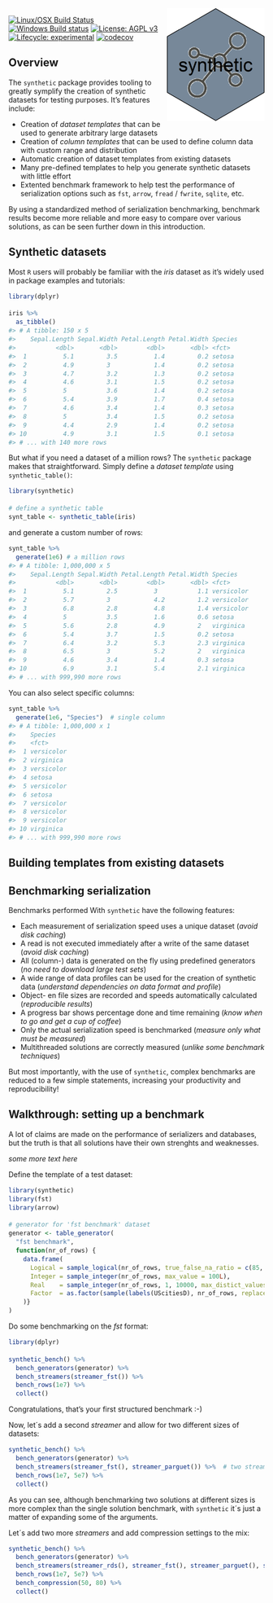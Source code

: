 
<!-- README.md is generated from README.Rmd. Please edit that file -->

<img src="synthetic.png" align="right" height="221" width="192" />

[![Linux/OSX Build
Status](https://travis-ci.org/fstpackage/synthetic.svg?branch=develop)](https://travis-ci.org/fstpackage/synthetic)
[![Windows Build
status](https://ci.appveyor.com/api/projects/status/rng88laj6o2fj2dy?svg=true)](https://ci.appveyor.com/project/fstpackage/synthetic)
[![License: AGPL
v3](https://img.shields.io/badge/License-AGPL%20v3-blue.svg)](https://www.gnu.org/licenses/agpl-3.0)
[![Lifecycle:
experimental](https://img.shields.io/badge/lifecycle-experimental-blue.svg)](https://www.tidyverse.org/lifecycle/#experimental)
[![codecov](https://codecov.io/gh/fstpackage/synthetic/branch/develop/graph/badge.svg)](https://codecov.io/gh/fstpackage/synthetic)

## Overview

The `synthetic` package provides tooling to greatly symplify the
creation of synthetic datasets for testing purposes. It’s features
include:

  - Creation of *dataset templates* that can be used to generate
    arbitrary large datasets
  - Creation of *column templates* that can be used to define column
    data with custom range and distribution
  - Automatic creation of dataset templates from existing datasets
  - Many pre-defined templates to help you generate synthetic datasets
    with little effort
  - Extented benchmark framework to help test the performance of
    serialization options such as `fst`, `arrow`, `fread` / `fwrite`,
    `sqlite`, etc.

By using a standardized method of serialization benchmarking, benchmark
results become more reliable and more easy to compare over various
solutions, as can be seen further down in this introduction.

## Synthetic datasets

Most `R` users will probably be familiar with the *iris* dataset as it’s
widely used in package examples and tutorials:

``` r
library(dplyr)

iris %>%
  as_tibble()
#> # A tibble: 150 x 5
#>    Sepal.Length Sepal.Width Petal.Length Petal.Width Species
#>           <dbl>       <dbl>        <dbl>       <dbl> <fct>  
#>  1          5.1         3.5          1.4         0.2 setosa 
#>  2          4.9         3            1.4         0.2 setosa 
#>  3          4.7         3.2          1.3         0.2 setosa 
#>  4          4.6         3.1          1.5         0.2 setosa 
#>  5          5           3.6          1.4         0.2 setosa 
#>  6          5.4         3.9          1.7         0.4 setosa 
#>  7          4.6         3.4          1.4         0.3 setosa 
#>  8          5           3.4          1.5         0.2 setosa 
#>  9          4.4         2.9          1.4         0.2 setosa 
#> 10          4.9         3.1          1.5         0.1 setosa 
#> # ... with 140 more rows
```

But what if you need a dataset of a million rows? The `synthetic`
package makes that straightforward. Simply define a *dataset template*
using `synthetic_table()`:

``` r
library(synthetic)

# define a synthetic table
synt_table <- synthetic_table(iris)
```

and generate a custom number of rows:

``` r
synt_table %>%
  generate(1e6) # a million rows
#> # A tibble: 1,000,000 x 5
#>    Sepal.Length Sepal.Width Petal.Length Petal.Width Species   
#>           <dbl>       <dbl>        <dbl>       <dbl> <fct>     
#>  1          5.1         2.5          3           1.1 versicolor
#>  2          5.7         3            4.2         1.2 versicolor
#>  3          6.8         2.8          4.8         1.4 versicolor
#>  4          5           3.5          1.6         0.6 setosa    
#>  5          5.6         2.8          4.9         2   virginica 
#>  6          5.4         3.7          1.5         0.2 setosa    
#>  7          6.4         3.2          5.3         2.3 virginica 
#>  8          6.5         3            5.2         2   virginica 
#>  9          4.6         3.4          1.4         0.3 setosa    
#> 10          6.9         3.1          5.4         2.1 virginica 
#> # ... with 999,990 more rows
```

You can also select specific columns:

``` r
synt_table %>%
  generate(1e6, "Species")  # single column
#> # A tibble: 1,000,000 x 1
#>    Species   
#>    <fct>     
#>  1 versicolor
#>  2 virginica 
#>  3 versicolor
#>  4 setosa    
#>  5 versicolor
#>  6 setosa    
#>  7 versicolor
#>  8 versicolor
#>  9 versicolor
#> 10 virginica 
#> # ... with 999,990 more rows
```

## Building templates from existing datasets

## Benchmarking serialization

Benchmarks performed With `synthetic` have the following features:

  - Each measurement of serialization speed uses a unique dataset
    (*avoid disk caching*)
  - A read is not executed immediately after a write of the same dataset
    (*avoid disk caching*)
  - All (column-) data is generated on the fly using predefined
    generators (*no need to download large test sets*)
  - A wide range of data profiles can be used for the creation of
    synthetic data (*understand dependencies on data format and
    profile*)
  - Object- en file sizes are recorded and speeds automatically
    calculated (*reproducible results*)
  - A progress bar shows percentage done and time remaining (*know when
    to go and get a cup of coffee*)
  - Only the actual serialization speed is benchmarked (*measure only
    what must be measured*)
  - Multithreaded solutions are correctly measured (*unlike some
    benchmark techniques*)

But most importantly, with the use of `synthetic`, complex benchmarks
are reduced to a few simple statements, increasing your productivity and
reproducibility\!

## Walkthrough: setting up a benchmark

A lot of claims are made on the performance of serializers and
databases, but the truth is that all solutions have their own strenghts
and weaknesses.

*some more text here*

Define the template of a test dataset:

``` r
library(synthetic)
library(fst)
library(arrow)

# generator for 'fst benchmark' dataset
generator <- table_generator(
  "fst benchmark",
  function(nr_of_rows) {
    data.frame(
      Logical = sample_logical(nr_of_rows, true_false_na_ratio = c(85, 10, 5)),
      Integer = sample_integer(nr_of_rows, max_value = 100L),
      Real    = sample_integer(nr_of_rows, 1, 10000, max_distict_values = 20) / 100,
      Factor  = as.factor(sample(labels(UScitiesD), nr_of_rows, replace = TRUE))
    )}
)
```

Do some benchmarking on the *fst* format:

``` r
library(dplyr)

synthetic_bench() %>%
  bench_generators(generator) %>%
  bench_streamers(streamer_fst()) %>%
  bench_rows(1e7) %>%
  collect()
```

Congratulations, that’s your first structured benchmark :-)

Now, let´s add a second *streamer* and allow for two different sizes of
datasets:

``` r
synthetic_bench() %>%
  bench_generators(generator) %>%
  bench_streamers(streamer_fst(), streamer_parguet()) %>%  # two streamers
  bench_rows(1e7, 5e7) %>%
  collect()
```

As you can see, although benchmarking two solutions at different sizes
is more complex than the single solution benchmark, with `synthetic`
it´s just a matter of expanding some of the arguments.

Let´s add two more *streamers* and add compression settings to the mix:

``` r
synthetic_bench() %>%
  bench_generators(generator) %>%
  bench_streamers(streamer_rds(), streamer_fst(), streamer_parguet(), streamer_feather()) %>%
  bench_rows(1e7, 5e7) %>%
  bench_compression(50, 80) %>%
  collect()
```
